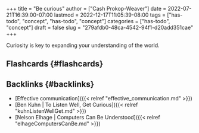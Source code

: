 +++
title = "Be curious"
author = ["Cash Prokop-Weaver"]
date = 2022-07-21T16:39:00-07:00
lastmod = 2022-12-17T11:05:39-08:00
tags = ["has-todo", "concept", "has-todo", "concept"]
categories = ["has-todo", "concept"]
draft = false
slug = "279afdb0-48ca-4542-94f1-d20add351cae"
+++

Curiosity is key to expanding your understanding of the world.


## Flashcards {#flashcards}


## Backlinks {#backlinks}

-   [Effective communication]({{< relref "effective_communication.md" >}})
-   [Ben Kuhn | To Listen Well, Get Curious]({{< relref "kuhnListenWellGet.md" >}})
-   [Nelson Elhage | Computers Can Be Understood]({{< relref "elhageComputersCanBe.md" >}})
